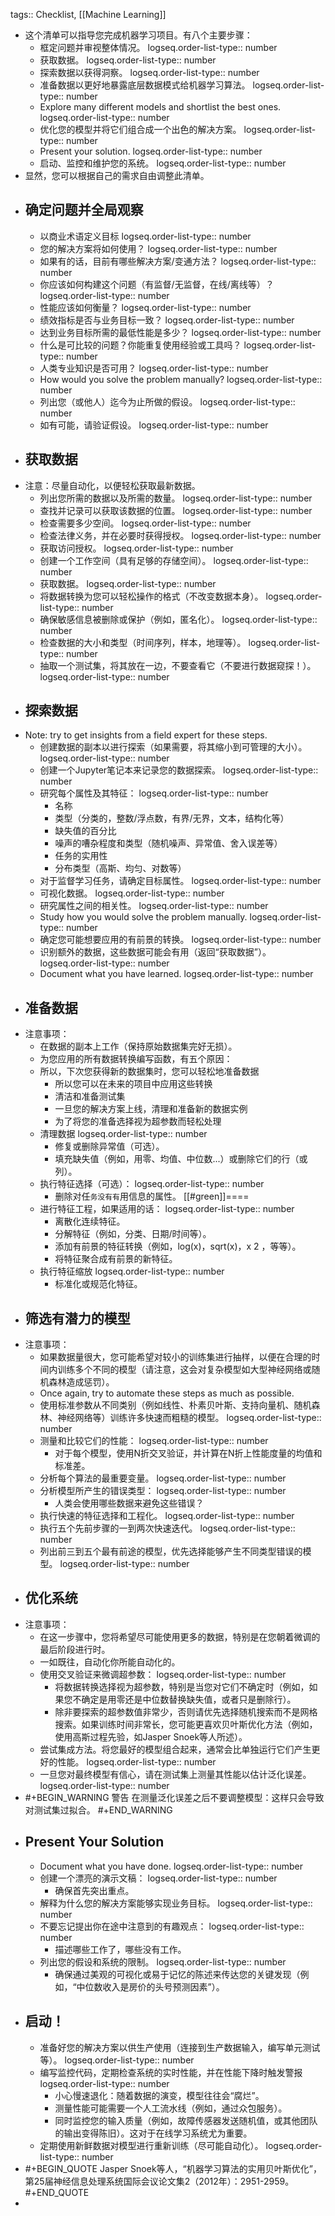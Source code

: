tags:: Checklist, [[Machine Learning]]

- 这个清单可以指导您完成机器学习项目。有八个主要步骤：
	- 框定问题并审视整体情况。
	  logseq.order-list-type:: number
	- 获取数据。
	  logseq.order-list-type:: number
	- 探索数据以获得洞察。
	  logseq.order-list-type:: number
	- 准备数据以更好地暴露底层数据模式给机器学习算法。
	  logseq.order-list-type:: number
	- Explore many different models and shortlist the best ones.
	  logseq.order-list-type:: number
	- 优化您的模型并将它们组合成一个出色的解决方案。
	  logseq.order-list-type:: number
	- Present your solution.
	  logseq.order-list-type:: number
	- 启动、监控和维护您的系统。
	  logseq.order-list-type:: number
- 显然，您可以根据自己的需求自由调整此清单。
- ## 确定问题并全局观察
	- 以商业术语定义目标
	  logseq.order-list-type:: number
	- 您的解决方案将如何使用？
	  logseq.order-list-type:: number
	- 如果有的话，目前有哪些解决方案/变通方法？
	  logseq.order-list-type:: number
	- 你应该如何构建这个问题（有监督/无监督，在线/离线等）？
	  logseq.order-list-type:: number
	- 性能应该如何衡量？
	  logseq.order-list-type:: number
	- 绩效指标是否与业务目标一致？
	  logseq.order-list-type:: number
	- 达到业务目标所需的最低性能是多少？
	  logseq.order-list-type:: number
	- 什么是可比较的问题？你能重复使用经验或工具吗？
	  logseq.order-list-type:: number
	- 人类专业知识是否可用？
	  logseq.order-list-type:: number
	- How would you solve the problem manually?
	  logseq.order-list-type:: number
	- 列出您（或他人）迄今为止所做的假设。
	  logseq.order-list-type:: number
	- 如有可能，请验证假设。
	  logseq.order-list-type:: number
- ## 获取数据
- 注意：尽量自动化，以便轻松获取最新数据。
	- 列出您所需的数据以及所需的数量。
	  logseq.order-list-type:: number
	- 查找并记录可以获取该数据的位置。
	  logseq.order-list-type:: number
	- 检查需要多少空间。
	  logseq.order-list-type:: number
	- 检查法律义务，并在必要时获得授权。
	  logseq.order-list-type:: number
	- 获取访问授权。
	  logseq.order-list-type:: number
	- 创建一个工作空间（具有足够的存储空间）。
	  logseq.order-list-type:: number
	- 获取数据。
	  logseq.order-list-type:: number
	- 将数据转换为您可以轻松操作的格式（不改变数据本身）。
	  logseq.order-list-type:: number
	- 确保敏感信息被删除或保护（例如，匿名化）。
	  logseq.order-list-type:: number
	- 检查数据的大小和类型（时间序列，样本，地理等）。
	  logseq.order-list-type:: number
	- 抽取一个测试集，将其放在一边，不要查看它（不要进行数据窥探！）。
	  logseq.order-list-type:: number
- ## 探索数据
- Note: try to get insights from a field expert for these steps.
	- 创建数据的副本以进行探索（如果需要，将其缩小到可管理的大小）。
	  logseq.order-list-type:: number
	- 创建一个Jupyter笔记本来记录您的数据探索。
	  logseq.order-list-type:: number
	- 研究每个属性及其特征：
	  logseq.order-list-type:: number
		- 名称
		- 类型（分类的，整数/浮点数，有界/无界，文本，结构化等）
		- 缺失值的百分比
		- 噪声的嘈杂程度和类型（随机噪声、异常值、舍入误差等）
		- 任务的实用性
		- 分布类型（高斯、均匀、对数等）
	- 对于监督学习任务，请确定目标属性。
	  logseq.order-list-type:: number
	- 可视化数据。
	  logseq.order-list-type:: number
	- 研究属性之间的相关性。
	  logseq.order-list-type:: number
	- Study how you would solve the problem manually.
	  logseq.order-list-type:: number
	- 确定您可能想要应用的有前景的转换。
	  logseq.order-list-type:: number
	- 识别额外的数据，这些数据可能会有用（返回“获取数据”）。
	  logseq.order-list-type:: number
	- Document what you have learned.
	  logseq.order-list-type:: number
- ## 准备数据
- 注意事项：
	- 在数据的副本上工作（保持原始数据集完好无损）。
	- 为您应用的所有数据转换编写函数，有五个原因：
	- 所以，下次您获得新的数据集时，您可以轻松地准备数据
		- 所以您可以在未来的项目中应用这些转换
		- 清洁和准备测试集
		- 一旦您的解决方案上线，清理和准备新的数据实例
		- 为了将您的准备选择视为超参数而轻松处理
	- 清理数据
	  logseq.order-list-type:: number
		- 修复或删除异常值（可选）。
		- 填充缺失值（例如，用零、均值、中位数...）或删除它们的行（或列）。
	- 执行特征选择（可选）：
	  logseq.order-list-type:: number
		- 删除对任`务没有有`用信息的属性。 [[#green]]====
	- 进行特征工程，如果适用的话：
	  logseq.order-list-type:: number
		- 离散化连续特征。
		- 分解特征（例如，分类、日期/时间等）。
		- 添加有前景的特征转换（例如，log(x)，sqrt(x)，x 2 ，等等）。
		- 将特征聚合成有前景的新特征。
	- 执行特征缩放
	  logseq.order-list-type:: number
		- 标准化或规范化特征。
- ## 筛选有潜力的模型
- 注意事项：
	- 如果数据量很大，您可能希望对较小的训练集进行抽样，以便在合理的时间内训练多个不同的模型（请注意，这会对复杂模型如大型神经网络或随机森林造成惩罚）。
	- Once again, try to automate these steps as much as possible.
	- 使用标准参数从不同类别（例如线性、朴素贝叶斯、支持向量机、随机森林、神经网络等）训练许多快速而粗糙的模型。
	  logseq.order-list-type:: number
	- 测量和比较它们的性能：
	  logseq.order-list-type:: number
		- 对于每个模型，使用N折交叉验证，并计算在N折上性能度量的均值和标准差。
	- 分析每个算法的最重要变量。
	  logseq.order-list-type:: number
	- 分析模型所产生的错误类型：
	  logseq.order-list-type:: number
		- 人类会使用哪些数据来避免这些错误？
	- 执行快速的特征选择和工程化。
	  logseq.order-list-type:: number
	- 执行五个先前步骤的一到两次快速迭代。
	  logseq.order-list-type:: number
	- 列出前三到五个最有前途的模型，优先选择能够产生不同类型错误的模型。
	  logseq.order-list-type:: number
- ## 优化系统
- 注意事项：
	- 在这一步骤中，您将希望尽可能使用更多的数据，特别是在您朝着微调的最后阶段进行时。
	- 一如既往，自动化你所能自动化的。
	- 使用交叉验证来微调超参数：
	  logseq.order-list-type:: number
		- 将数据转换选择视为超参数，特别是当您对它们不确定时（例如，如果您不确定是用零还是中位数替换缺失值，或者只是删除行）。
		- 除非要探索的超参数值非常少，否则请优先选择随机搜索而不是网格搜索。如果训练时间非常长，您可能更喜欢贝叶斯优化方法（例如，使用高斯过程先验，如Jasper Snoek等人所述）。
	- 尝试集成方法。将您最好的模型组合起来，通常会比单独运行它们产生更好的性能。
	  logseq.order-list-type:: number
	- 一旦您对最终模型有信心，请在测试集上测量其性能以估计泛化误差。
	  logseq.order-list-type:: number
- #+BEGIN_WARNING
  警告
  在测量泛化误差之后不要调整模型：这样只会导致对测试集过拟合。
  #+END_WARNING
- ## Present Your Solution
	- Document what you have done.
	  logseq.order-list-type:: number
	- 创建一个漂亮的演示文稿：
	  logseq.order-list-type:: number
		- 确保首先突出重点。
	- 解释为什么您的解决方案能够实现业务目标。
	  logseq.order-list-type:: number
	- 不要忘记提出你在途中注意到的有趣观点：
	  logseq.order-list-type:: number
		- 描述哪些工作了，哪些没有工作。
	- 列出您的假设和系统的限制。
	  logseq.order-list-type:: number
		- 确保通过美观的可视化或易于记忆的陈述来传达您的关键发现（例如，“中位数收入是房价的头号预测因素”）。
- ## 启动！
	- 准备好您的解决方案以供生产使用（连接到生产数据输入，编写单元测试等）。
	  logseq.order-list-type:: number
	- 编写监控代码，定期检查系统的实时性能，并在性能下降时触发警报
	  logseq.order-list-type:: number
		- 小心慢速退化：随着数据的演变，模型往往会“腐烂”。
		- 测量性能可能需要一个人工流水线（例如，通过众包服务）。
		- 同时监控您的输入质量（例如，故障传感器发送随机值，或其他团队的输出变得陈旧）。这对于在线学习系统尤为重要。
	- 定期使用新鲜数据对模型进行重新训练（尽可能自动化）。
	  logseq.order-list-type:: number
- #+BEGIN_QUOTE
  Jasper Snoek等人，“机器学习算法的实用贝叶斯优化”，第25届神经信息处理系统国际会议论文集2（2012年）：2951-2959。
  #+END_QUOTE
-